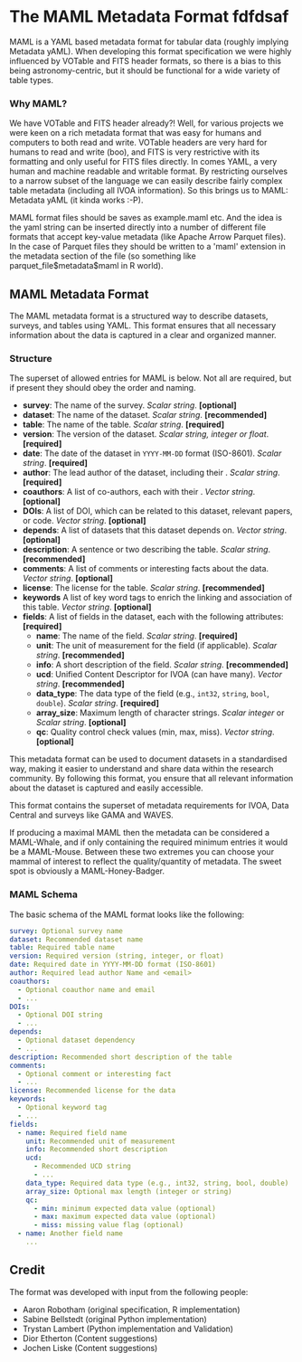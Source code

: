 # The MAML Metadata Format fdfdsaf 

MAML is a YAML based metadata format for tabular data (roughly implying Metadata yAML). When developing this format specification we were highly influenced by VOTable and FITS header formats, so there is a bias to this being astronomy-centric, but it should be functional for a wide variety of table types.

### Why MAML? 

We have VOTable and FITS header already?! Well, for various projects we were keen on a rich metadata format that was easy for humans and computers to both read and write. VOTable headers are very hard for humans to read and write (boo), and FITS is very restrictive with its formatting and only useful for FITS files directly. In comes YAML, a very human and machine readable and writable format. By restricting ourselves to a narrow subset of the language we can easily describe fairly complex table metadata (including all IVOA information). So this brings us to MAML: Metadata yAML (it kinda works :-P).

MAML format files should be saves as example.maml etc. And the idea is the yaml string can be inserted directly into a number of different file formats that accept key-value metadata (like Apache Arrow Parquet files). In the case of Parquet files they should be written to a 'maml' extension in the metadata section of the file (so something like parquet_file\$metadata\$maml in R world).

## MAML Metadata Format

The MAML metadata format is a structured way to describe datasets, surveys, and tables using YAML. This format ensures that all necessary information about the data is captured in a clear and organized manner.

### Structure

The superset of allowed entries for MAML is below. Not all are required, but if present they should obey the order and naming.

- **survey**: The name of the survey. *Scalar string*. **[optional]**
- **dataset**: The name of the dataset. *Scalar string*. **[recommended]**
- **table**: The name of the table. *Scalar string*. **[required]**
- **version**: The version of the dataset. *Scalar string, integer or float*. **[required]**
- **date**: The date of the dataset in `YYYY-MM-DD` format (ISO-8601). *Scalar string*. **[required]**
- **author**: The lead author of the dataset, including their <email>. *Scalar string*. **[required]**
- **coauthors**: A list of co-authors, each with their <email>. *Vector string*. **[optional]**
- **DOIs**: A list of DOI, which can be related to this dataset, relevant papers, or code. *Vector string*. **[optional]**
- **depends**: A list of datasets that this dataset depends on. *Vector string*. **[optional]**
- **description**: A sentence or two describing the table. *Scalar string*. **[recommended]**
- **comments**: A list of comments or interesting facts about the data. *Vector string*. **[optional]**
- **license**: The license for the table. *Scalar string*. **[recommended]**
- **keywords** A list of key word tags to enrich the linking and association of this table. *Vector string*. **[optional]**
- **fields**: A list of fields in the dataset, each with the following attributes: **[required]**
  - **name**: The name of the field. *Scalar string*. **[required]**
  - **unit**: The unit of measurement for the field (if applicable). *Scalar string*. **[recommended]**
  - **info**: A short description of the field. *Scalar string*. **[recommended]**
  - **ucd**: Unified Content Descriptor for IVOA (can have many). *Vector string*. **[recommended]**
  - **data_type**: The data type of the field (e.g., `int32`, `string`, `bool`, `double`). *Scalar string*. **[required]**
  - **array_size**: Maximum length of character strings. *Scalar integer* or *Scalar string*. **[optional]**
  - **qc**: Quality control check values (min, max, miss). *Vector string*. **[optional]**

This metadata format can be used to document datasets in a standardised way, making it easier to understand and share data within the research community. By following this format, you ensure that all relevant information about the dataset is captured and easily accessible.

This format contains the superset of metadata requirements for IVOA, Data Central and surveys like GAMA and WAVES.

If producing a maximal MAML then the metadata can be considered a MAML-Whale, and if only containing the required minimum entries it would be a MAML-Mouse. Between these two extremes you can choose your mammal of interest to reflect the quality/quantity of metadata. The sweet spot is obviously a MAML-Honey-Badger.

### MAML Schema

The basic schema of the MAML format looks like the following:

```yaml
survey: Optional survey name
dataset: Recommended dataset name
table: Required table name
version: Required version (string, integer, or float)
date: Required date in YYYY-MM-DD format (ISO-8601)
author: Required lead author Name and <email>
coauthors:
  - Optional coauthor name and email
  - ...
DOIs:
  - Optional DOI string
  - ...
depends:
  - Optional dataset dependency
  - ...
description: Recommended short description of the table
comments:
  - Optional comment or interesting fact
  - ...
license: Recommended license for the data
keywords:
  - Optional keyword tag
  - ...
fields:
  - name: Required field name
    unit: Recommended unit of measurement
    info: Recommended short description
    ucd:
      - Recommended UCD string
      - ...
    data_type: Required data type (e.g., int32, string, bool, double)
    array_size: Optional max length (integer or string)
    qc:
      - min: minimum expected data value (optional)
      - max: maximum expected data value (optional)
      - miss: missing value flag (optional)
  - name: Another field name
    ...
```

## Credit

The format was developed with input from the following people:

- Aaron Robotham (original specification, R implementation)
- Sabine Bellstedt (original Python implementation)
- Trystan Lambert (Python implementation and Validation)
- Dior Etherton (Content suggestions)
- Jochen Liske (Content suggestions)
